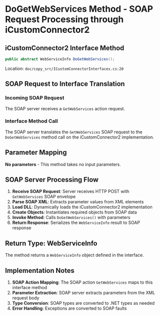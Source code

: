 # DoGetWebServices Method - SOAP Request Processing through iCustomConnector2

## iCustomConnector2 Interface Method
```csharp
public abstract WebServiceInfo DoGetWebServices();
```
Location: `doc/copy_src/ICustomConnectorInterfaces.cs:20`

## SOAP Request to Interface Translation

### Incoming SOAP Request
The SOAP server receives a `GetWebServices` action request.

### Interface Method Call
The SOAP server translates the `GetWebServices` SOAP request to the `DoGetWebServices` method call on the iCustomConnector2 implementation.

## Parameter Mapping

**No parameters** - This method takes no input parameters.

## SOAP Server Processing Flow

1. **Receive SOAP Request**: Server receives HTTP POST with `GetWebServices` SOAP envelope
2. **Parse SOAP XML**: Extracts parameter values from XML elements
3. **Load DLL**: Dynamically loads the iCustomConnector2 implementation
4. **Create Objects**: Instantiates required objects from SOAP data
5. **Invoke Method**: Calls `DoGetWebServices()` with parameters
6. **Return Response**: Serializes the `WebServiceInfo` result to SOAP response

## Return Type: WebServiceInfo

The method returns a `WebServiceInfo` object defined in the interface.

## Implementation Notes

1. **SOAP Action Mapping**: The SOAP action `GetWebServices` maps to this interface method
2. **Parameter Extraction**: SOAP server extracts parameters from the XML request body
3. **Type Conversion**: SOAP types are converted to .NET types as needed
4. **Error Handling**: Exceptions are converted to SOAP faults
